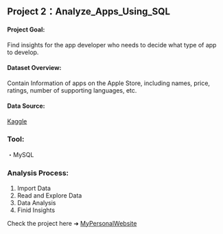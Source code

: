 ## Project 2：Analyze_Apps_Using_SQL

#### Project Goal:
Find insights for the app developer who needs to decide what type of app to develop.

#### Dataset Overview:
Contain Information of apps on the Apple Store, including names, price, ratings, number of supporting languages, etc.

#### Data Source:
<a href="https://www.kaggle.com/datasets/ramamet4/app-store-apple-data-set-10k-apps">Kaggle</a>

### Tool:
・MySQL<br>

### Analysis Process:
1. Import Data <br>
2. Read and Explore Data <br>
3. Data Analysis <br>
4. Finid Insights <br>

Check the project here ➜ <a href="https://lungyongmi.github.io/portfolio/portfolio-2/">MyPersonalWebsite</a> 
